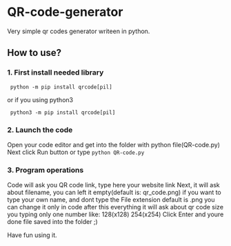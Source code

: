 # QR-code-generator
Very simple qr codes generator writeen in python.

## How to use?
### 1. First install needed library
```
 python -m pip install qrcode[pil]
```
or if you using python3
```
 python3 -m pip install qrcode[pil]
```
### 2. Launch the code
Open your code editor and get into the folder with python file(QR-code.py)
Next click Run button or type `python QR-code.py`

### 3. Program operations
Code will ask you QR code link, type here your website link
Next, it will ask about filename, you can left it empty(default is: qr_code.png) if you want to type your own name, and dont type the File extension default is .png you can change it only in code
after this everything it will ask about qr code size you typing only one number like: 128(x128) 254(x254)
Click Enter and youre done file saved into the folder ;)

Have fun using it.
